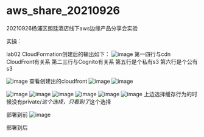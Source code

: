 # aws_share_20210926
20210926杨浦区朗廷酒店线下aws边缘产品分享会实验

实操：



lab02
CloudFormation创建后的输出如下：
![image](https://user-images.githubusercontent.com/26688391/134867502-546f00a9-b8c6-4b4c-937a-436c71170295.png)
第一四行与cdn CloudFront有关系
第二三行与Cognito有关系
第五行是个私有s3
第六行是个公有s3


![image](https://user-images.githubusercontent.com/26688391/134868784-a5d3d941-aaf8-44bc-a489-9bca7c36eb74.png)
查看创建出的cloudfront
![image](https://user-images.githubusercontent.com/26688391/134874915-10fc2eb2-ea61-420a-aaf0-500441878165.png)
![image](https://user-images.githubusercontent.com/26688391/134874990-f811ee90-9b01-47f8-ac58-21814af3ef63.png)


![image](https://user-images.githubusercontent.com/26688391/134868937-c26354dd-79ae-47e7-9487-a7da0020c5b4.png)
![image](https://user-images.githubusercontent.com/26688391/134870317-43b53ae1-5ad6-41c5-8d29-02828eef87e9.png)
![image](https://user-images.githubusercontent.com/26688391/134869848-4f8d5aee-bfe6-45ec-856f-01167a0d058e.png)
![image](https://user-images.githubusercontent.com/26688391/134872424-fcab53a0-c707-45bc-9585-f88a9719f332.png)
![image](https://user-images.githubusercontent.com/26688391/134872859-138d75f2-9101-43b2-b9a9-706ecf5fb475.png)
![image](https://user-images.githubusercontent.com/26688391/134873804-435cf407-c352-4156-926d-1f6c44066f03.png)
上边选择缓存行为的时候没有private/*这个选择，只看到了*这个选择

部署到前
![image](https://user-images.githubusercontent.com/26688391/134874275-dac1961b-cb7f-4c12-899d-8a9d153350c7.png)

部署到后

